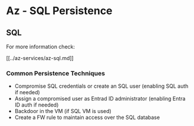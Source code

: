 # Az - SQL Persistence

## SQL

For more information check:

[[../az-services/az-sql.md]]

### Common Persistence Techniques

- Compromise SQL credentials or create an SQL user (enabling SQL auth if needed)
- Assign a compromised user as Entrad ID administrator (enabling Entra ID auth if needed)
- Backdoor in the VM (if SQL VM is used)
- Create a FW rule to maintain access over the SQL database


